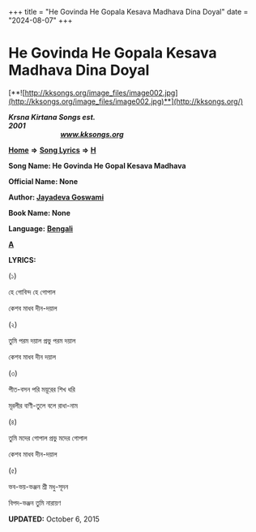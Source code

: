 +++
title = "He Govinda He Gopala Kesava Madhava Dina Doyal"
date = "2024-08-07"
+++

# He Govinda He Gopala Kesava Madhava Dina Doyal
[**![http://kksongs.org/image_files/image002.jpg](http://kksongs.org/image_files/image002.jpg)**](http://kksongs.org/)

**_Krsna Kirtana Songs est. 2001_**                                                                                                                                                 **_www.kksongs.org_**

[**Home**](http://kksongs.org/) **⇒** [**Song Lyrics**](http://kksongs.org/lyrics.html) **⇒** [**H**](http://kksongs.org/songs/song_h.html)

**Song Name: He Govinda He Gopal Kesava Madhava**

**Official Name: None**

**Author: [Jayadeva Goswami](http://kksongs.org/authors/list/jayadeva.html)**

**Book Name: None**

**Language:** [**Bengali**](http://kksongs.org/language/list/bengali.html)

[**A**](http://kksongs.org/songs/h/hegovindahegopal3.html)

**LYRICS:**

(১)

হে গোবিন্দ হে গোপাল

কেশব মাধব দীন\-দয়াল

(২)

তুমি পরম দয়াল প্রভু পরম দয়াল

কেশব মাধব দীন দয়াল

(৩)

পীত\-বসন পরি ময়ূরের শিখ ধরি

মূরলীর বাণী\-তুলে বলে রাধা\-নাম

(৪)

তুমি মদের গোপাল প্রভু মদের গোপাল

কেশব মাধব দীন\-দয়াল

(৫)

ভব\-ভয়\-ভঞ্জন শ্রী মধু\-সূদন

বিপদ\-ভঞ্জন তুমি নারায়ণ

**UPDATED:** October 6, 2015